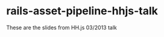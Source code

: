 rails-asset-pipeline-hhjs-talk
==============================

These are the slides from HH.js 03/2013 talk